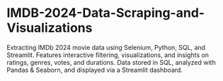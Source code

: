 # IMDB-2024-Data-Scraping-and-Visualizations
Extracting IMDb 2024 movie data using Selenium, Python, SQL, and Streamlit. Features interactive filtering, visualizations, and insights on ratings, genres, votes, and durations. Data stored in SQL, analyzed with Pandas &amp; Seaborn, and displayed via a Streamlit dashboard.
